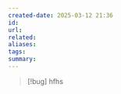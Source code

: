 ```yaml
---
created-date: 2025-03-12 21:36
id: 
url: 
related: 
aliases: 
tags: 
summary:
---
```

>[!bug]
hfhs




